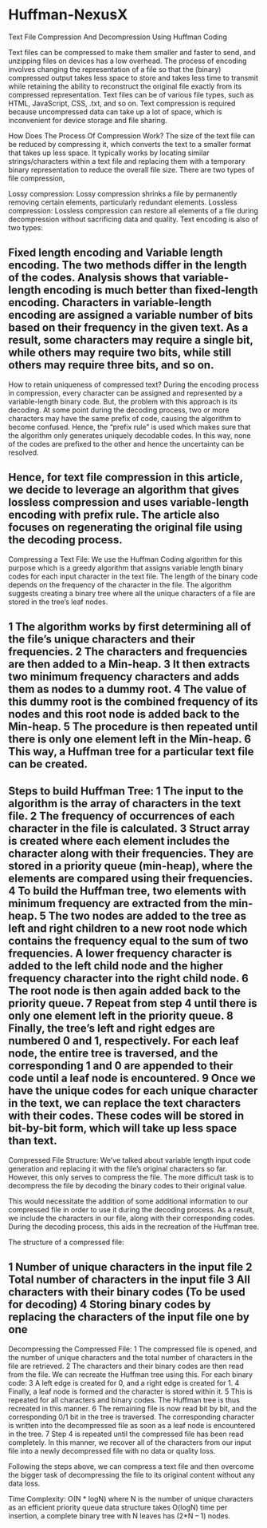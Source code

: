 # Huffman-NexusX
Text File Compression And Decompression Using Huffman Coding

Text files can be compressed to make them smaller and faster to send, and unzipping files on devices has a low overhead. The process of encoding involves changing the representation of a file so that the (binary) compressed output takes less space to store and takes less time to transmit while retaining the ability to reconstruct the original file exactly from its compressed representation. Text files can be of various file types, such as HTML, JavaScript, CSS, .txt, and so on. Text compression is required because uncompressed data can take up a lot of space, which is inconvenient for device storage and file sharing.





How Does The Process Of Compression Work?
The size of the text file can be reduced by compressing it, which converts the text to a smaller format that takes up less space. It typically works by locating similar strings/characters within a text file and replacing them with a temporary binary representation to reduce the overall file size. There are two types of file compression,  




Lossy compression: Lossy compression shrinks a file by permanently removing certain elements, particularly redundant elements.
Lossless compression: Lossless compression can restore all elements of a file during decompression without sacrificing data and quality.
Text encoding is also of two types: 


Fixed length encoding and 
Variable length encoding. 
The two methods differ in the length of the codes. Analysis shows that variable-length encoding is much better than fixed-length encoding. Characters in variable-length encoding are assigned a variable number of bits based on their frequency in the given text. As a result, some characters may require a single bit, while others may require two bits, while still others may require three bits, and so on.
-------------------------------------------------------------------------------------------------------------------------------------------------

How to retain uniqueness of compressed text? 
During the encoding process in compression, every character can be assigned and represented by a variable-length binary code. But, the problem with this approach is its decoding. At some point during the decoding process, two or more characters may have the same prefix of code, causing the algorithm to become confused. Hence, the “prefix rule” is used which makes sure that the algorithm only generates uniquely decodable codes. In this way, none of the codes are prefixed to the other and hence the uncertainty can be resolved. 

Hence, for text file compression in this article, we decide to leverage an algorithm that gives lossless compression and uses variable-length encoding with prefix rule. The article also focuses on regenerating the original file using the decoding process.
------------------------------------------------------------------------------------------------------------------------------------------------

Compressing a Text File:
We use the Huffman Coding algorithm for this purpose which is a greedy algorithm that assigns variable length binary codes for each input character in the text file. The length of the binary code depends on the frequency of the character in the file. The algorithm suggests creating a binary tree where all the unique characters of a file are stored in the tree’s leaf nodes.

1 The algorithm works by first determining all of the file’s unique characters and their frequencies. 
2 The characters and frequencies are then added to a Min-heap. 
3 It then extracts two minimum frequency characters and adds them as nodes to a dummy root. 
4 The value of this dummy root is the combined frequency of its nodes and this root node is added back to the Min-heap. 
5 The procedure is then repeated until there is only one element left in the Min-heap. 
6 This way, a Huffman tree for a particular text file can be created.
-----------------------------------------------------------------------------------------------------------------------------------------------

Steps to build Huffman Tree:
1 The input to the algorithm is the array of characters in the text file.
2 The frequency of occurrences of each character in the file is calculated.
3 Struct array is created where each element includes the character along with their frequencies. They are stored in a priority queue (min-heap), where the elements are compared using their frequencies.
4 To build the Huffman tree, two elements with minimum frequency are extracted from the min-heap.
5 The two nodes are added to the tree as left and right children to a new root node which contains the frequency equal to the sum of two frequencies. A lower frequency character is added to the left child node and the higher frequency character into the right child node. 
6 The root node is then again added back to the priority queue.
7 Repeat from step 4 until there is only one element left in the priority queue.
8 Finally, the tree’s left and right edges are numbered 0 and 1, respectively. For each leaf node, the entire tree is traversed, and the corresponding 1 and 0 are appended to their code until a leaf node is encountered.
9 Once we have the unique codes for each unique character in the text, we can replace the text characters with their codes. These codes will be stored in bit-by-bit form, which will take up less space than text.
-------------------------------------------------------------------------------------------------------------------------------------------

Compressed File Structure:
We’ve talked about variable length input code generation and replacing it with the file’s original characters so far. However, this only serves to compress the file. The more difficult task is to decompress the file by decoding the binary codes to their original value.

This would necessitate the addition of some additional information to our compressed file in order to use it during the decoding process. As a result, we include the characters in our file, along with their corresponding codes. During the decoding process, this aids in the recreation of the Huffman tree.

The structure of a compressed file:

1 Number of unique characters in the input file
2 Total number of characters in the input file
3 All characters with their binary codes (To be used for decoding)
4 Storing binary codes by replacing the characters of the input file one by one
----------------------------------------------------------------------------------------------------------------------------------------------
 Decompressing the Compressed File:
1 The compressed file is opened, and the number of unique characters and the total number of characters in the file are retrieved.
2 The characters and their binary codes are then read from the file. We can recreate the Huffman tree using this.
For each binary code: 
3 A left edge is created for 0, and a right edge is created for 1. 
4 Finally, a leaf node is formed and the character is stored within it.
5 This is repeated for all characters and binary codes. The Huffman tree is thus recreated in this manner.
6 The remaining file is now read bit by bit, and the corresponding 0/1 bit in the tree is traversed. The corresponding character is written into the decompressed file as soon as a leaf node is encountered in the tree.
7 Step 4 is repeated until the compressed file has been read completely. 
In this manner, we recover all of the characters from our input file into a newly decompressed file with no data or quality loss.

Following the steps above, we can compress a text file and then overcome the bigger task of decompressing the file to its original content without any data loss.

Time Complexity: O(N * logN) where N is the number of unique characters as an efficient priority queue data structure takes O(logN) time per insertion, a complete binary tree with N leaves has (2*N – 1) nodes.
